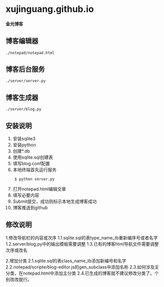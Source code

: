 # xujinguang.github.io
#### 金光博客
## 博客编辑器
	./notepad/notepad.html
## 博客后台服务
	./server/server.py
## 博客生成器
	./server/blog.py
## 安装说明
1. 安装sqlite3
2. 安装python
3. 创建*.db
4. 使用sqlite.sql创建表
5. 填写blog.conf配置
6. 本地终端首先运行服务
```
	$ python server.py
```
7. 打开notepad.html编辑文章
8. 填写必要内容
9. Submit提交，成功则标示本地生成博客成功
10. 博客推送到github

## 修改说明
1.修改导航栏的内容或次序
    1.1.sqlite.sql的表type_name_tb重新编序号或者名字
    1.2.server/blog.py中的输出模板需要调整
    1.3.已有的博客html导航文件需要调整次序或改名

2.增加分类
    2.1.sqlite.sql的表class_name_tb添加新编号和名字
    2.2.notepad/scripte/blog-editor.js的gen_subclass中添加名称
    2.3.如何涉及主分类，在notepad.html中添加主分类
    2.4.已生成的博客就不建议修改分类了。个别改改就行。



